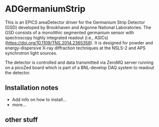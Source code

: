# ADGermaniumStrip

This is an EPICS areaDetector driver for the Germanium Strip Detector (GSD) developed by Brookhaven and Argonne National Laboratories. The GSD consists of a monolithic segmented germanium sensor with spectroscopy highly integrated readout (i.e., ASICs) (https://doi.org/10.1109/TNS.2014.2365358). It is designed for powder and energy-dispersive X-ray diffraction techniques at the NSLS-2 and APS synchrotron light sources. 

The detector is controlled and data transmitted via ZeroMQ server running on a picoZed board which is part of a BNL-develop DAQ system to readout the detector. 

## Installation notes
* Add info on how to install...
* more...

## other stuff

